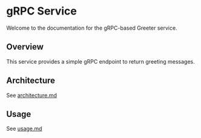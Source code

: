 # gRPC Service

Welcome to the documentation for the gRPC-based Greeter service.

## Overview

This service provides a simple gRPC endpoint to return greeting messages.

## Architecture

See [architecture.md](architecture.md)

## Usage

See [usage.md](usage.md)
